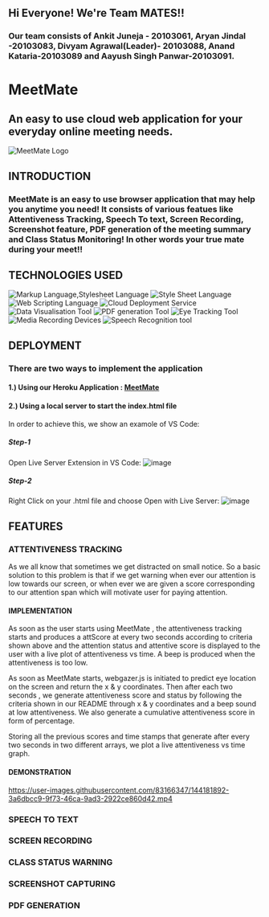 ## Hi Everyone! We're Team MATES!!
### Our team consists of Ankit Juneja - 20103061, Aryan Jindal -20103083, Divyam Agrawal(Leader)- 20103088, Anand Kataria-20103089 and Aayush Singh Panwar-20103091.
# MeetMate

## An easy to use cloud web application for your everyday online meeting needs.
![MeetMate Logo](https://user-images.githubusercontent.com/83166347/143893948-9ba5eecd-904c-44b1-9777-442319b33970.jpeg)
 

## INTRODUCTION
### MeetMate is an easy to use browser application that may help you anytime you need! It consists of various featues like Attentiveness Tracking, Speech To text, Screen Recording, Screenshot feature, PDF generation of the meeting summary and Class Status Monitoring! In other words your true mate during your meet!!

## TECHNOLOGIES USED

![Markup Language,Stylesheet Language](https://img.shields.io/badge/Markup%20Language-HTML-blue)
![Style Sheet Language](https://img.shields.io/badge/Style%20Sheet%20Language-CSS-red)
![Web Scripting Language](https://img.shields.io/badge/Web%20Scripting%20Language-JavaScript-yellow)
![Cloud Deployment Service](https://img.shields.io/badge/Cloud%20Deployment%20Tool-Heroku-blueviolet)
![Data Visualisation Tool](https://img.shields.io/badge/Data%20Visualisation%20Tool-Plotly.js-informational)
![PDF generation Tool](https://img.shields.io/badge/PDF%20Generation%20Tool-html2pdf.js-green)
![Eye Tracking Tool](https://img.shields.io/badge/Attentiveness%20module-Webgazer%2Cjs-blue)
![Media Recording Devices](https://img.shields.io/badge/Media%20recording%20Tool-mediaDevices-yellowgreen)
![Speech Recognition tool](https://img.shields.io/badge/Speech%20Recognition%20Tool-webkitSpeechRecognition-critical)


## DEPLOYMENT
### There are two ways to implement the application

#### 1.) Using our Heroku Application : [MeetMate](https://meetmate-v1.herokuapp.com/)
#### 2.) Using a local server to start the index.html file 

In order to achieve this, we show an examole of VS Code:

##### Step-1
Open Live Server Extension in VS Code: ![image](https://user-images.githubusercontent.com/83166347/143993763-8bf702b7-ff40-4d3f-9a6c-ed327d8aa0cd.png)
##### Step-2
Right Click on your .html file and choose Open with Live Server: ![image](https://user-images.githubusercontent.com/83166347/143997048-778f5197-c60d-44c5-b7fa-e9df47ab83da.png)

## FEATURES

### ATTENTIVENESS TRACKING
As we all know that sometimes we get distracted on small notice. So a basic solution to this problem is that if we get warning when ever our attention is low towards our screen, or when ever we are given a score corresponding to our attention span which will motivate user for paying attention.

  #### IMPLEMENTATION
  As soon as the user starts using MeetMate , the attentiveness tracking starts and produces a attScore at every two seconds according to criteria shown above and the attention status and attentive score is displayed to the user with a live plot of attentiveness vs time. A beep is produced when the attentiveness is too low. 
  
  As soon as MeetMate starts, webgazer.js is initiated to predict eye location on the screen and return the x & y coordinates. Then after each two seconds , we generate         attentiveness score and status by following the criteria shown in our README through x & y coordinates and a beep sound at low attentiveness. We also generate a cumulative attentiveness score in form of percentage.

  Storing all the previous scores and time stamps that generate after every two seconds in two different arrays, we plot a live attentiveness vs time graph.
  
  #### DEMONSTRATION 
  https://user-images.githubusercontent.com/83166347/144181892-3a6dbcc9-9f73-46ca-9ad3-2922ce860d42.mp4

### SPEECH TO TEXT 
### SCREEN RECORDING
### CLASS STATUS WARNING
### SCREENSHOT CAPTURING




### PDF GENERATION





